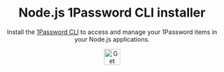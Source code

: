 <!-- Image sourced from https://blog.1password.com/1password-cli-2_0/ -->
<img alt="" role="img" src="https://blog.1password.com/posts/2022/1password-cli-2.0/header.png"/>

<div align="center">
	<h1>Node.js 1Password CLI installer</h1>
	<p>Install the <a href="https://developer.1password.com/docs/cli">1Password CLI</a> to access and manage your 1Password items in your Node.js applications.</p>
	<a href="#✨-quickstart">
		<img alt="Get started" src="https://user-images.githubusercontent.com/45081667/226940040-16d3684b-60f4-4d95-adb2-5757a8f1bc15.png" height="37"/>
	</a>
</div>
